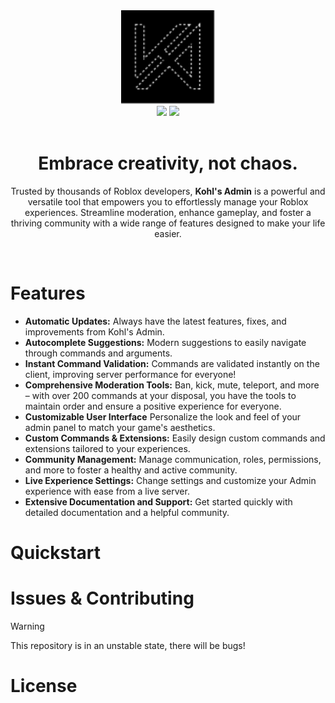 <div align="center">
	<img src="assets/logo.svg" alt="Kohl's Admin" height="150" />
	<br/>
	<a href="https://kohl.gg/docs"><img src="https://img.shields.io/badge/docs-kohl.gg-222" /></a>
	<a href="https://discord.gg/bwCC7gV"><img src="https://img.shields.io/discord/694630328064671775" /></a>
	<br/><br/>
	<h1>Embrace creativity, not chaos.</h1>
	<p>Trusted by thousands of Roblox developers, <b>Kohl's Admin</b> is a powerful and versatile tool that empowers you to effortlessly manage your Roblox experiences. Streamline moderation, enhance gameplay, and foster a thriving community with a wide range of features designed to make your life easier.</p>
	<br/>
</div>

# Features
* **Automatic Updates:** Always have the latest features, fixes, and improvements from Kohl's Admin.
* **Autocomplete Suggestions:** Modern suggestions to easily navigate through commands and arguments.
* **Instant Command Validation:** Commands are validated instantly on the client, improving server performance for everyone!
* **Comprehensive Moderation Tools:** Ban, kick, mute, teleport, and more – with over 200 commands at your disposal, you have the tools to maintain order and ensure a positive experience for everyone.
* **Customizable User Interface** Personalize the look and feel of your admin panel to match your game's aesthetics.
* **Custom Commands & Extensions:** Easily design custom commands and extensions tailored to your experiences.
* **Community Management:** Manage communication, roles, permissions, and more to foster a healthy and active community.
* **Live Experience Settings:** Change settings and customize your Admin experience with ease from a live server.
* **Extensive Documentation and Support:** Get started quickly with detailed documentation and a helpful community.

# Quickstart

# Issues & Contributing
> [!WARNING]
> This repository is in an unstable state, there will be bugs!

# License
